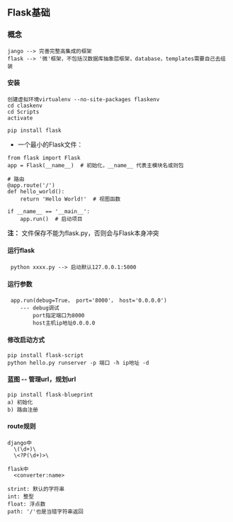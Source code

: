 ## Flask基础

### 概念
    jango --> 完善完整高集成的框架
    flask --> '微'框架，不包括汉数据库抽象层框架，database，templates需要自己去组装

#### 安装
    创建虚拟环境virtualenv --no-site-packages flaskenv
    cd claskenv
    cd Scripts
    activate

    pip install flask

- 一个最小的Flask文件：
```
from flask import Flask
app = Flask(__name__)  # 初始化，__name__ 代表主模块名或则包

# 路由
@app.route('/')
def hello_world():
    return 'Hello World!'  # 视图函数

if __name__ == '__main__':
    app.run()  # 启动项目
```
**注：** 文件保存不能为flask.py，否则会与Flask本身冲突

#### 运行flask
     python xxxx.py --> 启动默认127.0.0.1:5000

#### 运行参数
     app.run(debug=True， port='8000'， host='0.0.0.0') 
        --- debug调试
            port指定端口为8000
            host主机ip地址0.0.0.0

#### 修改启动方式
    pip install flask-script
    python hello.py runserver -p 端口 -h ip地址 -d
    
#### 蓝图 -- 管理url，规划url
    pip install flask-blueprint
    a) 初始化
    b) 路由注册

#### route规则
    django中
      \(\d+)\
      \<?P(\d+)>\

    flask中
      <converter:name>

    strint: 默认的字符串
    int: 整型
    float: 浮点数
    path: '/'也是当错字符串返回
